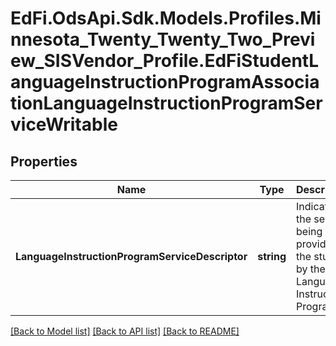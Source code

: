 # EdFi.OdsApi.Sdk.Models.Profiles.Minnesota_Twenty_Twenty_Two_Preview_SISVendor_Profile.EdFiStudentLanguageInstructionProgramAssociationLanguageInstructionProgramServiceWritable
## Properties

Name | Type | Description | Notes
------------ | ------------- | ------------- | -------------
**LanguageInstructionProgramServiceDescriptor** | **string** | Indicates the service being provided to the student by the Language Instruction Program. | 

[[Back to Model list]](../README.md#documentation-for-models) [[Back to API list]](../README.md#documentation-for-api-endpoints) [[Back to README]](../README.md)

